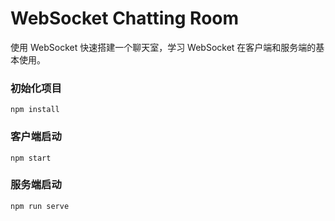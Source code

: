 # WebSocket Chatting Room

使用 WebSocket 快速搭建一个聊天室，学习 WebSocket 在客户端和服务端的基本使用。

### 初始化项目

```
npm install
```

### 客户端启动

```
npm start
```

### 服务端启动

```
npm run serve
```





